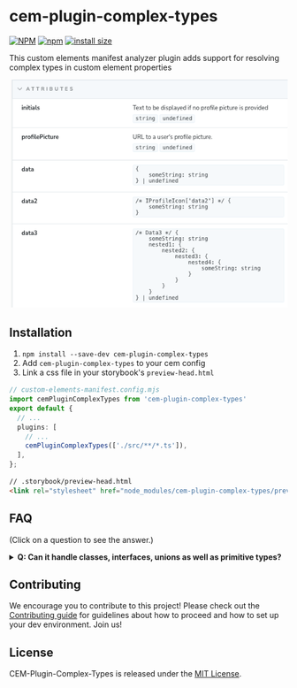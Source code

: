 # cem-plugin-complex-types

[![NPM](https://img.shields.io/npm/l/cem-plugin-complex-types)](https://github.com/jls-digital/cem-plugin-complex-types/blob/main/LICENSE)
[![npm](https://img.shields.io/npm/v/cem-plugin-complex-types)](https://www.npmjs.com/package/cem-plugin-complex-types)
[![install size](https://packagephobia.com/badge?p=cem-plugin-complex-types)](https://packagephobia.com/result?p=cem-plugin-complex-types)

This custom elements manifest analyzer plugin adds support for resolving complex types in custom element properties

![Screenshot of Addon](./docs/screenshot_1.png)

## Installation

1. `npm install --save-dev cem-plugin-complex-types`
2. Add `cem-plugin-complex-types` to your cem config
3. Link a css file in your storybook's `preview-head.html`

```ts
// custom-elements-manifest.config.mjs
import cemPluginComplexTypes from 'cem-plugin-complex-types'
export default {
  // ...
  plugins: [
    // ...
    cemPluginComplexTypes(['./src/**/*.ts']),
  ],
};
```

```html
// .storybook/preview-head.html
<link rel="stylesheet" href="node_modules/cem-plugin-complex-types/preview-head-fix.css" />
```

## FAQ

(Click on a question to see the answer.)

<details>
<summary><b>Q: Can it handle classes, interfaces, unions as well as primitive types?</b></summary>

A: Yes, the plugin should be able to handle all of these types. It will resolve the type
to its source code and display it in the Storybook addon panel. If the type is a class or interface, it will show the properties and methods of that type. If it's a union type, it will show all possible types in the union.
</details>

## Contributing

We encourage you to contribute to this project! Please check out the
[Contributing guide](CONTRIBUTING.md) for guidelines about how to proceed and
how to set up your dev environment. Join us!

## License

CEM-Plugin-Complex-Types is released under the [MIT License](LICENSE).
